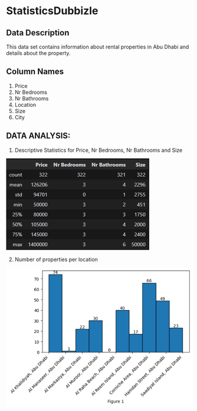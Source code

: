 # StatisticsDubbizle

## Data Description
This data set contains information about rental properties in Abu Dhabi and details about the property.

## Column Names
1. Price
2. Nr Bedrooms 
3. Nr Bathrooms
4. Location
5. Size
6. City


## DATA ANALYSIS:

1. Descriptive Statistics for Price, Nr Bedrooms, Nr Bathrooms and Size

![Fig 1](Describe.PNG)

2. Number of properties per location

![Fig 2](LocationCount.png)
